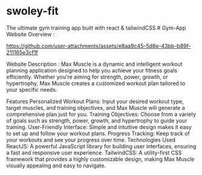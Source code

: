 # swoley-fit
 The ultimate gym training app built with react & tailwindCSS
#   G y m - A p p 
Website Overview : 

https://github.com/user-attachments/assets/e8aa9c45-5d8e-43bb-b89f-211165e3cf1f




Website Description : 
Max Muscle is a dynamic and intelligent workout planning application designed to help you achieve your fitness goals efficiently. Whether you're aiming for strength, power, growth, or hypertrophy, Max Muscle creates a customized workout plan tailored to your specific needs.

Features
Personalized Workout Plans: Input your desired workout type, target muscles, and training objectives, and Max Muscle will generate a comprehensive plan just for you.
Training Objectives: Choose from a variety of goals such as strength, power, growth, and hypertrophy to guide your training.
User-Friendly Interface: Simple and intuitive design makes it easy to set up and follow your workout plans.
Progress Tracking: Keep track of your workouts and see your progress over time.
Technologies Used
ReactJS: A powerful JavaScript library for building user interfaces, ensuring a fast and responsive user experience.
TailwindCSS: A utility-first CSS framework that provides a highly customizable design, making Max Muscle visually appealing and easy to navigate.


 
